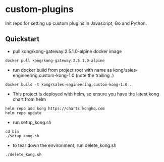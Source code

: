 # custom-plugins
Init repo for setting up custom plugins in Javascript, Go and Python.

## Quickstart
- pull kong/kong-gateway:2.5.1.0-alpine docker image
```
docker pull kong/kong-gateway:2.5.1.0-alpine
```
- run docker build from project root with name as kong/sales-engineering:custom-kong-1.0 (note the trailing .)
```
docker build -t kong/sales-engineering:custom-kong-1.0 .
```
- This project is deployed with helm, so ensure you have the latest kong chart from helm
```
helm repo add kong https://charts.konghq.com
helm repo update
```
- run setup_kong.sh
```
cd bin
./setup_kong.sh
```
- to tear down the environment, run delete_kong.sh
```
./delete_kong.sh
```
